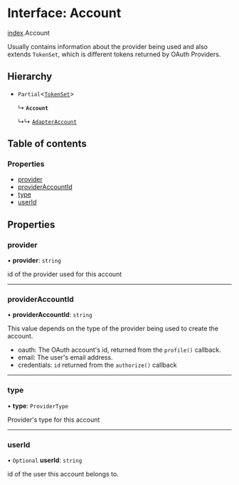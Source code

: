 # Interface: Account

[index](../modules/index.md).Account

Usually contains information about the provider being used
and also extends `TokenSet`, which is different tokens returned by OAuth Providers.

## Hierarchy

- `Partial`<[`TokenSet`](../types/index.TokenSet.md)\>

  ↳ **`Account`**

  ↳↳ [`AdapterAccount`](adapters.AdapterAccount.md)

## Table of contents

### Properties

- [provider](index.Account.md#provider)
- [providerAccountId](index.Account.md#provideraccountid)
- [type](index.Account.md#type)
- [userId](index.Account.md#userid)

## Properties

### provider

• **provider**: `string`

id of the provider used for this account

___

### providerAccountId

• **providerAccountId**: `string`

This value depends on the type of the provider being used to create the account.
- oauth: The OAuth account's id, returned from the `profile()` callback.
- email: The user's email address.
- credentials: `id` returned from the `authorize()` callback

___

### type

• **type**: `ProviderType`

Provider's type for this account

___

### userId

• `Optional` **userId**: `string`

id of the user this account belongs to.
